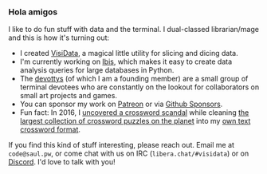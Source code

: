 ### Hola amigos

I like to do fun stuff with data and the terminal.  I dual-classed librarian/mage and this is how it's turning out:

- I created [VisiData](https://visidata.org), a magical little utility for slicing and dicing data.
- I'm currently working on [Ibis](https://ibis-project.org), which makes it easy to create data analysis queries for large databases in Python.
- The [devottys](https://github.com/devottys/) (of which I am a founding member) are a small group of terminal devotees who are constantly on the lookout for collaborators on small art projects and games.
- You can sponsor my work on [Patreon](https://patreon.com/saulpw) or via [Github Sponsors](https://github.com/sponsors/saulpw).
- Fun fact: In 2016, I [uncovered a crossword scandal](https://saul.pw/videos/xd) while cleaning [the largest collection of crossword puzzles on the planet](https://xd.saul.pw) into my [own text crossword format](https://github.com/century-arcade/xd).

If you find this kind of stuff interesting, please reach out.  Email me at `code@saul.pw`, or come chat with us on IRC (`libera.chat/#visidata`) or on [Discord](https://saul.pw/chat).  I'd love to talk with you!
